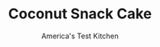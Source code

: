 ---
layout: ../../layouts/MarkdownPostLayout.astro
title: Coconut Snack Cake
author: America's Test Kitchen
pubDate: 2023-03-15
description: "With three forms of coconut, this everyday cake boasts big flavor that will keep you coming back to snack."
image_url: https://res.cloudinary.com/hksqkdlah/image/upload/ar_1:1,c_fill,dpr_2.0,f_auto,fl_lossy.progressive.strip_profile,g_faces:auto,q_auto:low,w_344/SFS_CoconutSnackCake_60_kchrnt
tags: ["Desserts or Baked Goods","Fruit","Cakes"]
calories: 4587
protein: 6
carbohydrates: 57
fats: 28
fiber: 1
ingredients: ["1½ cups (7½ ounces), all-purpose flour","1½ teaspoons, baking powder","¾ teaspoon, table salt","1¼ cups, cream of coconut","½ cup, whole milk","2 , large eggs, lightly beaten","3 tablespoons, unsalted butter, melted and cooled","1½ teaspoons, vanilla extract","½ teaspoon, coconut extract","¾ cup (2¼ ounces), sweetened shredded coconut, toasted, divided","8 ounces, cream cheese, cut into 8 pieces","1 cup (4 ounces), confectioners' sugar","4 tablespoons, unsalted butter, softened","¼ teaspoon, coconut extract","⅛ teaspoon, table salt"]
serves: 9
time: "1¼ hours, plus 1½ hours cooling"
instructions: ["FOR THE COCONUT CAKE: Adjust oven rack to middle position and heat oven to 325 degrees. Make foil sling for 8-inch square baking pan by folding 2 long sheets of aluminum foil so each is 8 inches wide. Lay sheets of foil in pan perpendicular to each other, with extra foil hanging over edges of pan. Push foil into corners and up sides of pan, smoothing foil flush to pan. Grease foil.","Whisk flour, baking powder, and salt together in large bowl; set aside. Whisk cream of coconut, milk, eggs, melted butter, vanilla, and coconut extract together in second large bowl. Whisk coconut mixture into flour mixture until fully combined. Gently stir in ½ cup toasted coconut until evenly distributed.","Pour batter into prepared pan. Bake until toothpick inserted in center of cake comes out clean, 30 to 40 minutes. Transfer pan to wire rack and let cake cool completely in pan on wire rack, about 1½ hours. Using foil overhang, lift coconut cake out of pan and transfer to cutting board; discard foil.","FOR THE CREAM CHEESE FROSTING: Process all ingredients in food processor until smooth, about 30 seconds, scraping down sides of bowl with rubber spatula as needed.","Spread frosting evenly over surface of cake. Sprinkle frosting evenly with remaining ¼ cup toasted coconut. Serve. (Frosted cake can be covered with plastic wrap and refrigerated for up to 2 days.)"]
nutrition: ["163 mg Potassium, K","181 mg Phosphorus, P","111 mg Calcium, Ca","1 mg Iron, Fe","21 mg Magnesium, Mg","341 mg Sodium, Na","28 g Total lipid (fat)","1 mg Niacin","5 g Fatty acids, total monounsaturated","1 g Fatty acids, total polyunsaturated","94 mg Cholesterol","19 g Fatty acids, total saturated","1 g Fiber, total dietary","36 µg Folic acid","22 µg Folate, food","38 g Sugars, total","1 µg Vitamin K (phylloquinone)","52 g Water","57 g Carbohydrate, by difference","84 µg Folate, DFE","6 g Protein","191 µg Vitamin A, RAE","509 kcal Energy","12 g Sugars, added","4587 calories"]
notes: "We tested this recipe using Coco Lopez brand cream of coconut, which is often found in the soda and drink-mix aisle of the grocery store. Make sure to shake or stir it well before using, because it separates as it stands. To toast the coconut, spread it on a rimmed baking sheet and bake in a 325-degree oven, stirring often, until golden brown, about 15 minutes."
---